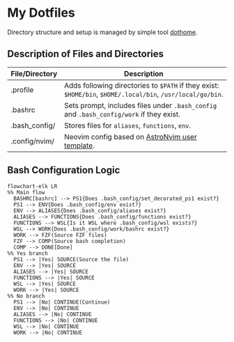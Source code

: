 # My Dotfiles

Directory structure and setup is managed by simple tool [dothome](https://github.com/onurozuduru/dothome).

## Description of Files and Directories

|File/Directory|Description                                                                                                |
|--------------|-----------------------------------------------------------------------------------------------------------|
|.profile      | Adds following directories to `$PATH` if they exist: `$HOME/bin`, `$HOME/.local/bin`, `/usr/local/go/bin`.|
|.bashrc       | Sets prompt, includes files under `.bash_config` and `.bash_config/work` if they exist.                   |
|.bash_config/ | Stores files for `aliases`, `functions`, `env`.                                                           |
|.config/nvim/ | Neovim config based on [AstroNvim user template](https://github.com/AstroNvim/template).                  |

## Bash Configuration Logic

```mermaid
flowchart-elk LR
%% Main flow
  BASHRC[bashrc] --> PS1{Does .bash_config/set_decorated_ps1 exist?}
  PS1 --> ENV{Does .bash_config/env exist?}
  ENV --> ALIASES{Does .bash_config/aliases exist?}
  ALIASES --> FUNCTIONS{Does .bash_config/functions exist?}
  FUNCTIONS --> WSL{Is it WSL where .bash_config/wsl exists?}
  WSL --> WORK{Does .bash_config/work/bashrc exist?}
  WORK --> FZF(Source FZF files)
  FZF --> COMP(Source bash completion)
  COMP --> DONE[Done]
%% Yes branch
  PS1 --> |Yes| SOURCE(Source the file)
  ENV --> |Yes| SOURCE
  ALIASES --> |Yes| SOURCE
  FUNCTIONS --> |Yes| SOURCE
  WSL --> |Yes| SOURCE
  WORK --> |Yes| SOURCE
%% No branch
  PS1 --> |No| CONTINUE(Continue)
  ENV --> |No| CONTINUE
  ALIASES --> |No| CONTINUE
  FUNCTIONS --> |No| CONTINUE
  WSL --> |No| CONTINUE
  WORK --> |No| CONTINUE
```
